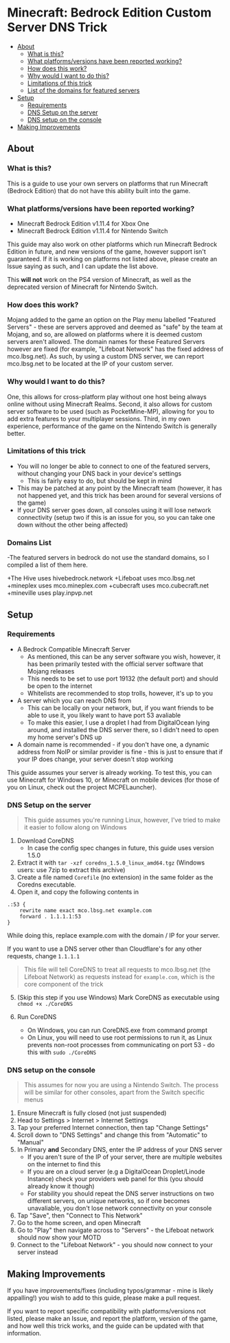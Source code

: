 # Minecraft: Bedrock Edition Custom Server DNS Trick 
  * [About](#about)
    + [What is this?](#what-is-this-)
    + [What platforms/versions have been reported working?](#what-platforms-versions-have-been-reported-working-)
    + [How does this work?](#how-does-this-work-)
    + [Why would I want to do this?](#why-would-i-want-to-do-this-)
    + [Limitations of this trick](#limitations-of-this-trick)
    + [List of the domains for featured servers](#domains-list)
  * [Setup](#setup)
    + [Requirements](#requirements)
    + [DNS Setup on the server](#dns-setup-on-the-server)
    + [DNS setup on the console](#dns-setup-on-the-console)
  * [Making Improvements](#making-improvements)

## About

### What is this?

This is a guide to use your own servers on platforms that run Minecraft (Bedrock Edition) that do not have this ability built into the game.

### What platforms/versions have been reported working?

- Minecraft Bedrock Edition v1.11.4 for Xbox One
- Minecraft Bedrock Edition v1.11.4 for Nintendo Switch

This guide may also work on other platforms which run Minecraft Bedrock Edition in future, and new versions of the game, however support isn't guaranteed. If it is working on platforms not listed above, please create an Issue saying as such, and I can update the list above.

This **will not** work on the PS4 version of Minecraft, as well as the deprecated version of Minecraft for Nintendo Switch.

### How does this work?

Mojang added to the game an option on the Play menu labelled "Featured Servers" - these are servers approved and deemed as "safe" by the team at Mojang, and so, are allowed on platforms where it is deemed custom servers aren't allowed. The domain names for these Featured Servers however are fixed (for example, "Lifeboat Network" has the fixed address of mco.lbsg.net). As such, by using a custom DNS server, we can report mco.lbsg.net to be located at the IP of your custom server.

### Why would I want to do this?

One, this allows for cross-platform play without one host being always online without using Minecraft Realms. Second, it also allows for custom server software to be used (such as PocketMine-MP), allowing for you to add extra features to your multiplayer sessions. Third, in my own experience, performance of the game on the Nintendo Switch is generally better.

### Limitations of this trick

- You will no longer be able to connect to one of the featured servers, without changing your DNS back in your device's settings
    - This is fairly easy to do, but should be kept in mind
- This may be patched at any point by the Minecraft team (however, it has not happened yet, and this trick has been around for several versions of the game)
- If your DNS server goes down, all consoles using it will lose network connectivity (setup two if this is an issue for you, so you can take one down without the other being affected)

### Domains List
-The featured servers in bedrock do not use the standard domains, so I compiled a list of them here. 

+The Hive uses hivebedrock.network
+Lifeboat uses mco.lbsg.net
+mineplex uses mco.mineplex.com
+cubecraft uses mco.cubecraft.net
+mineville uses play.inpvp.net


## Setup

### Requirements

- A Bedrock Compatible Minecraft Server
    - As mentioned, this can be any server software you wish, however, it has been primarily tested with the official server software that Mojang releases
    - This needs to be set to use port 19132 (the default port) and should be open to the internet
    - Whitelists are recommended to stop trolls, however, it's up to you
- A server which you can reach DNS from
    - This can be locally on your network, but, if you want friends to be able to use it, you likely want to have port 53 avaliable
    - To make this easier, I use a droplet I had from DigitalOcean lying around, and installed the DNS server there, so I didn't need to open my home server's DNS up
- A domain name is recommended - if you don't have one, a dynamic address from NoIP or similar provider is fine - this is just to ensure that if your IP does change, your server doesn't stop working

This guide assumes your server is already working. To test this, you can use Minecraft for Windows 10, or Minecraft on mobile devices (for those of you on Linux, check out the project MCPELauncher).

### DNS Setup on the server

> This guide assumes you're running Linux, however, I've tried to make it easier to follow along on Windows

1. Download CoreDNS
    - In case the config spec changes in future, this guide uses version 1.5.0
2. Extract it with `tar -xzf coredns_1.5.0_linux_amd64.tgz` (Windows users: use 7zip to extract this archive)
3. Create a file named `Corefile` (no extension) in the same folder as the Coredns executable.
4. Open it, and copy the following contents in

```
.:53 {
    rewrite name exact mco.lbsg.net example.com
    forward . 1.1.1.1:53
}
```
While doing this, replace example.com with the domain / IP for your server.

If you want to use a DNS server other than Cloudflare's for any other requests, change `1.1.1.1`

> This file will tell CoreDNS to treat all requests to mco.lbsg.net (the Lifeboat Network) as requests instead for `example.com`, which is the core component of the trick

5. (Skip this step if you use Windows) Mark CoreDNS as executable using `chmod +x ./CoreDNS`

6. Run CoreDNS
    - On Windows, you can run CoreDNS.exe from command prompt
    - On Linux, you will need to use root permissions to run it, as Linux prevents non-root processes from communicating on port 53 - do this with `sudo ./CoreDNS`

### DNS setup on the console

> This assumes for now you are using a Nintendo Switch. The process will be similar for other consoles, apart from the Switch specific menus

1. Ensure Minecraft is fully closed (not just suspended)
2. Head to Settings > Internet > Internet Settings
3. Tap your preferred Internet connection, then tap "Change Settings"
4. Scroll down to "DNS Settings" and change this from "Automatic" to "Manual"
5. In Primary **and** Secondary DNS, enter the IP address of your DNS server
    - If you aren't sure of the IP of your server, there are multiple websites on the internet to find this
    - If you are on a cloud server (e.g a DigitalOcean Droplet/Linode Instance) check your providers web panel for this (you should already know it though)
    - For stability you should repeat the DNS server instructions on two different servers, on unique networks, so if one becomes unavaliable, you don't lose network connectivity on your console
6. Tap "Save", then "Connect to This Network"
7. Go to the home screen, and open Minecraft
8. Go to "Play" then navigate across to "Servers" - the Lifeboat network should now show your MOTD
9. Connect to the "Lifeboat Network" - you should now connect to your server instead

## Making Improvements

If you have improvements/fixes (including typos/grammar - mine is likely appalling!) you wish to add to this guide, please make a pull request.

If you want to report specific compatibility with platforms/versions not listed, please make an Issue, and report the platform, version of the game, and how well this trick works, and the guide can be updated with that information.
